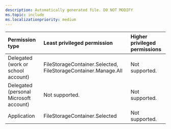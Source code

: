 ```yaml
---
description: Automatically generated file. DO NOT MODIFY
ms.topic: include
ms.localizationpriority: medium
---
```


|Permission type|Least privileged permission|Higher privileged permissions|
|:---|:---|:---|
|Delegated (work or school account)|FileStorageContainer.Selected, FileStorageContainer.Manage.All|Not supported.|
|Delegated (personal Microsoft account)|Not supported.|Not supported.|
|Application|FileStorageContainer.Selected|Not supported.| 

